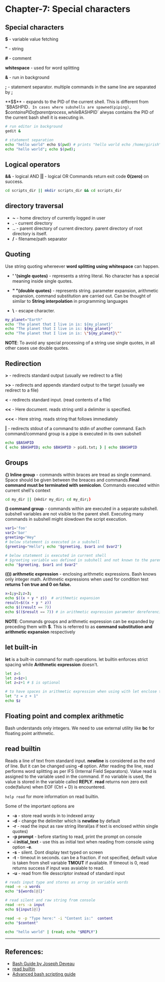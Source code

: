 # Chapter-7: Special characters

## Special characters
**$** - variable value fetching

**"** - string 

**\#** - comment

**whitespace** - used for word splitting

**&** - run in background

**;** - statement separator. multiple commands in the same line are separated by **;**

**$$** - expands to the PID of the current shell. This is different from `$BASHPID`. In cases where subshells are spawned(piping), `$$` contains PID of parent process, while `$BASHPID` alwyas contains the PID of the current bash shell it is executing in.

```bash
# run editor in background
gedit &

# statement separation
echo "hello world" echo $(pwd) # prints "hello world echo /home/girish"
echo "hello world"; echo $(pwd);
```

## Logical operators
**&&** - logical AND
**||** - logical OR
Commands return exit code **0(zero)** on success.
```Bash
cd scripts_dir || mkdir scripts_dir && cd scripts_dir
```

## directory traversal
* **~** - home directory of currently logged in user
* **.** - current directory
* **..** - parent directory of current directory. parent directory of root directory is itself.
* **/** - filename/path separator

## Quoting
Use string quoting whereever **word splitting using whitespace** can happen.

* **' '(single quotes)** - represents a string literal. No character has a special meaning inside single quotes.

* **" "(double quotes)** - represents string. parameter expansion, arithmetic expansion, command substitution are carried out. Can be thought of similar to **String interpolation** in programming languages

* **\\** - escape character. 
```Bash
my_planet="Earth"
echo 'The planet that I live in is: ${my_planet}'
echo "The planet that I live in is: ${my_planet}"
echo "The planet that I live in is: \"${my_planet}\""
```

**NOTE**: To avoid any special processing of a string use single quotes, in all other cases use double quotes. 

## Redirection
**>** - redirects standard output (usually we redirect to a file)

**>>** - redirects and appends standard output to the target (usually we redirect to a file)

**<** - redirects standard input. (read contents of a file)

**<<** - Here document. reads string until a delimiter is specified.

**<<<** - Here string. reads string that follows immediately

**|** - redirects stdout of a command to stdin of another command. Each command/command group is a pipe is executed in its own subshell
```Bash
echo $BASHPID
{ echo $BASHPID; echo $BASHPID > pid1.txt; } | echo $BASHPID
```


## Groups
**{} Inline group**  - commands within braces are tread as single command. Space should be given between the  breaces and commands.**Final command must be terminated with semicolon**. Commands executed within current shell's context
```bash
cd my_dir || {mkdir my_dir; cd my_dir;}
```

**() command group** - commands within are executed in a separate subshell. subshell variables are not visible to the parent shell. Executing many commands in subshell might slowdown the script execution.
```bash
var1='foo'
var2='bar'
greeting="Hey"
# below statement is executed in a subshell
(greeting="Hello"; echo "$greeting, $var1 and $var2")

# below statement is executed in current shell
# $greeting variable was defined in subshell and not known to the parent shell.
echo "$greeting, $var1 and $var2"
```

**(()) arithmetic expression** - enclosing arithmetic expressions. Bash knows only integer math. Arithmetic expressions when used for condition test **returns 1 on true and 0 on false.**
```bash
x=1;y=2;z=3;
echo $((x + y * z))  # arithmetic expansion
result=$((x + y * z))
echo $((result == 7))
echo $(($result == 7)) # in arithmetic expression parameter dereferencing($) is optional
```

**NOTE**: Commands groups and arithmetic expression can be expanded by preceding them with **$**. This is referred to as **command substitution and arithmetic expansion** respectively

## let built-in
**let** is a built-in command for math operations.
let builtin enforces strict spacing while **Arithmetic expression** doesn't.  
```Bash
let z=5
let z=$z+1
let z=z+1 # $ is optional

# to have spaces in arithmetic expression when using with let enclose the expression in double quotes.
let "z = z + 1"
echo $z
```

## Floating point and complex arithmetic
Bash understands only integers. We need to use external utility like **bc** for floating point arithmetic.


## read builtin
Reads a line of text from standard input. **newline** is considered as the end of line. But it can be changed using **-d** option. After reading the line, read performs word splitting as per IFS (Internal Field Separators). Value read is assigned to the variable used in the command. If no variable is used, the value is stored in the variable called **REPLY**. 
**read** returns non zero exit code(failure) when EOF (Ctrl + D) is encountered.

`help read` for more information on read builtin.

Some of the important options are

* **-a** - store read words in to indexed array
* **-d** - change the delimiter which is **newline** by default
* **-r** - read the input as raw string literal(as if text is enclosed within single quotes)
* **-p prompt** - before starting to read, print the prompt on console
* **-i initial_text** - use this as initial text when reading from console using option **-e**. 
* **-s** - silent. Dont display text typed on screen
* **-t** - timeout in seconds. can be a fraction. if not specified, default value is taken from shell variable **TMOUT** if available. If timeout is 0, read returns success if input was avaiable to read.
* **-u** - read from file desscriptor instead of standard input


```Bash
# reads input type and stores as array in variable words
read -e -a words
echo "${words[@]}"

# read silent and raw string from console
read -ers -a input
echo ${input[@]}

read -e -p "Type here:" -i "Content is:"  content
echo "$content"

echo "hello world" | (read; echo "$REPLY")
```

---

## References:
* [Bash Guide by Joseph Deveau](https://www.amazon.in/BASH-Guide-Joseph-DeVeau-ebook/dp/B01F8AZ1LE/ref=sr_1_4?keywords=bash&qid=1564983319&s=digital-text&sr=1-4)
* [read builtin](https://www.computerhope.com/unix/bash/read.htm)
* [Advanced bash scripting guide](https://www.tldp.org/LDP/abs/html/arithexp.html)